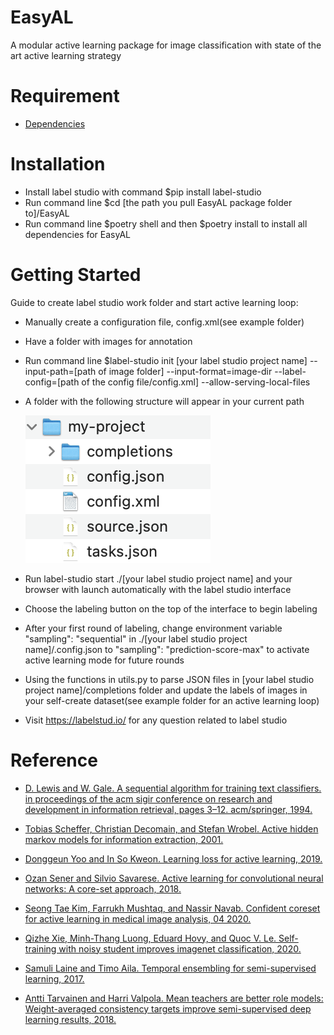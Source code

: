 # EasyAL
A modular active learning package for image classification with state of the art active learning strategy

# Requirement
 - [Dependencies](./pyproject.toml)

# Installation
- Install label studio with command $pip install label-studio
- Run command line $cd [the path you pull EasyAL package folder to]/EasyAL 
- Run command line $poetry shell and then $poetry install to install all dependencies for EasyAL

# Getting Started
Guide to create label studio work folder and start active learning loop:


- Manually create a configuration file, config.xml(see example folder)
- Have a folder with images for annotation
- Run command line  $label-studio init [your label studio project name] --input-path=[path of image folder] --input-format=image-dir --label-config=[path of the config file/config.xml] --allow-serving-local-files
- A folder with the following structure will appear in your current path 

   ![img](./example/label_studio_work_folder.png)

- Run label-studio start ./[your label studio project name] and your browser with launch automatically with the label studio interface
- Choose the labeling button on the top of the interface to begin labeling
- After your first round of labeling, change environment variable  "sampling": "sequential" in ./[your label studio project name]/.config.json to "sampling": "prediction-score-max" to activate active learning mode for future rounds
- Using the functions in utils.py to parse JSON files in [your label studio project name]/completions folder and update the labels of images in your self-create dataset(see example folder for an active learning loop)
- Visit https://labelstud.io/ for any question related to label studio

# Reference

- [D. Lewis and W. Gale. A sequential algorithm for training text classifiers. in proceedings of
the acm sigir conference on research and development in information retrieval, pages 3–12.
acm/springer, 1994.](https://arxiv.org/abs/cmp-lg/9407020)

- [Tobias Scheffer, Christian Decomain, and Stefan Wrobel. Active hidden markov models for
information extraction, 2001.](https://link.springer.com/chapter/10.1007/3-540-44816-0_31)

- [Donggeun Yoo and In So Kweon. Learning loss for active learning, 2019.](https://arxiv.org/abs/1905.03677)

- [Ozan Sener and Silvio Savarese. Active learning for convolutional neural networks: A core-set
approach, 2018.](https://arxiv.org/abs/1708.00489)

- [Seong Tae Kim, Farrukh Mushtaq, and Nassir Navab. Confident coreset for active learning in
medical image analysis, 04 2020.](https://arxiv.org/abs/2004.02200)

- [Qizhe Xie, Minh-Thang Luong, Eduard Hovy, and Quoc V. Le. Self-training with noisy student
improves imagenet classification, 2020.](https://arxiv.org/abs/1911.04252)

- [Samuli Laine and Timo Aila. Temporal ensembling for semi-supervised learning, 2017.](https://arxiv.org/abs/1610.02242)

- [Antti Tarvainen and Harri Valpola. Mean teachers are better role models: Weight-averaged
consistency targets improve semi-supervised deep learning results, 2018.](https://arxiv.org/abs/1703.01780)








